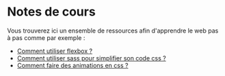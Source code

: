 # Notes de cours

Vous trouverez ici un ensemble de ressources afin d'apprendre le web pas à pas comme par exemple :
- [Comment utiliser flexbox ?](https://github.com/Flower-dev/Notes-de-cours/tree/master/Cours%20Flexbox)
- [Comment utiliser sass pour simplifier son code css ?](https://github.com/Flower-dev/Notes-de-cours/tree/master/Cours%20SASS)
- [Comment faire des animations en css ?](https://github.com/Flower-dev/Notes-de-cours/tree/master/CSS)
